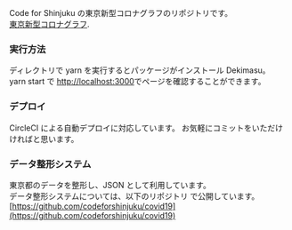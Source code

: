 Code for Shinjuku の東京新型コロナグラフのリポジトリです。<br />
[東京新型コロナグラフ](https://stopcovid19.codeforshinjuku.org/).

### 実行方法

ディレクトリで yarn を実行するとパッケージがインストール Dekimasu。<br />
yarn start で [http://localhost:3000](http://localhost:3000)でページを確認することができます。

### デプロイ

CircleCI による自動デプロイに対応しています。
お気軽にコミットをいただけければと思います。

### データ整形システム

東京都のデータを整形し、JSON として利用しています。<br />
データ整形システムについては、以下のリポジトリ で公開しています。<br />
[https://github.com/codeforshinjuku/covid19](https://github.com/codeforshinjuku/covid19)
